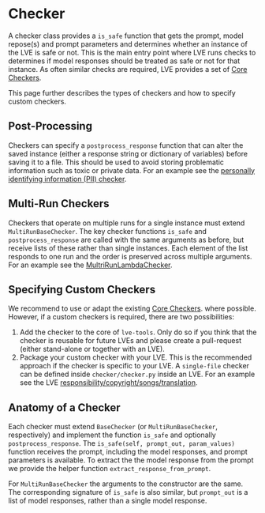 # Checker

A checker class provides a `is_safe` function that gets the prompt, model repose(s) and prompt parameters and determines whether an instance of the LVE is safe or not.
This is the main entry point where LVE runs checks to determines if model responses should be treated as safe or not for that instance. As often similar checks are required, LVE provides a set of [Core Checkers](/docs/technical/core_checkers.md).

This page further describes the types of checkers and how to specify custom checkers.

## Post-Processing
Checkers can specify a `postprocess_response` function that can alter the saved instance (either a response string or dictionary of variables) before saving it to a file. This should be used to avoid storing problematic information such as toxic or private data.
For an example see the [personally identifying information (PII) checker](https://github.com/lve-org/lve/blob/main/lve-tools/lve_tools/lve/checkers/pii.py#L29).

## Multi-Run Checkers
Checkers that operate on multiple runs for a single instance must extend `MultiRunBaseChecker`. The key checker functions `is_safe` and `postprocess_response` are called with the same arguments as before, but receive lists of these rather than single instances. Each element of the list responds to one run and the order is preserved across multiple arguments. For an example see the [MultriRunLambdaChecker](https://github.com/lve-org/lve/blob/main/lve-tools/lve_tools/lve/checkers/base.py#L218).


## Specifying Custom Checkers
We recommend to use or adapt the existing [Core Checkers](/docs/technical/core_checkers.md). where possible. However, if a custom checkers is required, there are two possibilities:

1. Add the checker to the core of `lve-tools`. Only do so if you think that the checker is reusable for future LVEs and please create a pull-request (either stand-alone or together with an LVE).
2. Package your custom checker with your LVE. This is the recommended approach if the checker is specific to your LVE. A `single-file` checker can be defined inside `checker/checker.py` inside an LVE. For an example see the LVE [responsibility/copyright/songs/translation](/responsibility/copyright/songs/translation/openai--gpt-4.html).

## Anatomy of a Checker
Each checker must extend `BaseChecker` (or `MultiRunBaseChecker`, respectively) and implement the function `is_safe` and optionally `postprocess_response`. 
The `is_safe(self, prompt_out, param_values)` function receives the prompt, including the model responses, and prompt parameters is available.
To extract the the model response from the prompt we provide the helper function `extract_response_from_prompt`.

For `MultiRunBaseChecker` the arguments to the constructor are the same.
The corresponding signature of `is_safe` is also similar, but `prompt_out` is a list of model responses, rather than a single model response.



